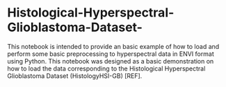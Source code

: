 # Histological-Hyperspectral-Glioblastoma-Dataset-
This notebook is intended to provide an basic example of how to load and perform some basic preprocessing to hyperspectral data in ENVI format using Python.
This notebook was designed as a basic demonstration on how to load the data corresponding to the Histological Hyperspectral Glioblastoma Dataset (HistologyHSI-GB) [REF].
